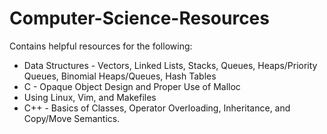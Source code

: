 # Computer-Science-Resources
Contains helpful resources for the following:
- Data Structures - Vectors, Linked Lists, Stacks, Queues, Heaps/Priority Queues, Binomial Heaps/Queues, Hash Tables
- C - Opaque Object Design and Proper Use of Malloc
- Using Linux, Vim, and Makefiles
- C++ - Basics of Classes, Operator Overloading, Inheritance, and Copy/Move Semantics.

